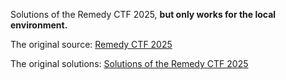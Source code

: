Solutions of the Remedy CTF 2025, **but only works for the local environment.**

The original source: [Remedy CTF 2025](https://github.com/Hexens/remedy-ctf-2025/tree/main)

The original solutions: [Solutions of the Remedy CTF 2025](https://github.com/theori-io/ctf/tree/master/2025/remedyctf)
